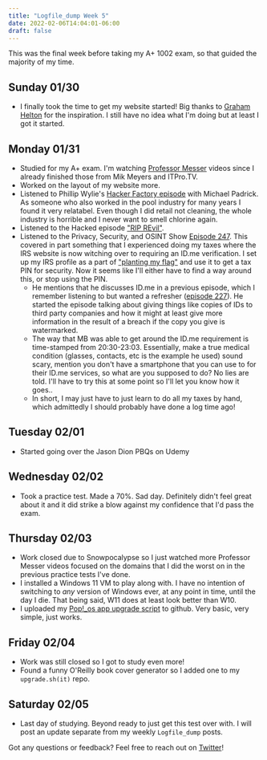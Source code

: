 ```yaml
---
title: "Logfile_dump Week 5"
date: 2022-02-06T14:04:01-06:00
draft: false
---
```


This was the final week before taking my A+ 1002 exam, so that guided the majority of my time.

## Sunday 01/30
* I finally took the time to get my website started! Big thanks to [Graham Helton](https://www.grahamhelton.com/blog/infosecblog1/) for the inspiration. I still have no idea what I'm doing but at least I got it started.

## Monday 01/31
* Studied for my A+ exam. I'm watching [Professor Messer](https://www.professormesser.com/free-a-plus-training/a-plus-videos/220-1002-training-course/) videos since I already finished those from Mik Meyers and ITPro.TV.
* Worked on the layout of my website more.
* Listened to Phillip Wylie's [Hacker Factory episode](https://thehackerfactory.simplecast.com/episodes/from-pool-cleaner-to-pentester-a-conversation-with-michael-padrick-the-hacker-factory-with-phillip-wylie-GScCvyGF) with Michael Padrick. As someone who also worked in the pool industry for many years I found it very relatabel. Even though I did retail not cleaning, the whole industry is horrible and I never want to smell chlorine again.
* Listened to the Hacked episode ["RIP REvil"](https://podcasts.google.com/feed/aHR0cHM6Ly93d3cuaGFja2VkcG9kY2FzdC5jb20vZmVlZC9wb2RjYXN0Lw/episode/ZTA1YmYyMDQtODIyMC0xMWVjLWE3Y2ItOGZmNDc3NjVlZTQy).
* Listened to the Privacy, Security, and OSINT Show [Episode 247](https://soundcloud.com/user-98066669/247-weekly-recap). This covered in part something that I experienced doing my taxes where the IRS website is now witching over to requiring an ID.me verification. I set up my IRS profile as a part of ["planting my flag"](https://soundcloud.com/user-98066669/190-plant-your-flag-revisited) and use it to get a tax PIN for security. Now it seems like I'll either have to find a way around this, or stop using the PIN.
  * He mentions that he discusses ID.me in a previous episode, which I remember listening to but wanted a refresher ([episode 227](https://soundcloud.com/user-98066669/227-eleven-topics)). He started the episode talking about giving things like copies of IDs to third party companies and how it might at least give more information in the result of a breach if the copy you give is watermarked.
  * The way that MB was able to get around the ID.me requirement is time-stamped from 20:30-23:03. Essentially, make a true medical condition (glasses, contacts, etc is the example he used) sound scary, mention you don't have a smartphone that you can use to for their ID.me services, so what are you supposed to do? No lies are told. I'll have to try this at some point so I'll let you know how it goes..
  * In short, I may just have to just learn to do all my taxes by hand, which admittedly I should probably have done a log time ago!

## Tuesday 02/01
* Started going over the Jason Dion PBQs on Udemy

## Wednesday 02/02
* Took a practice test. Made a 70%. Sad day. Definitely didn't feel great about it and it did strike a blow against my confidence that I'd pass the exam.

## Thursday 02/03
* Work closed due to Snowpocalypse so I just watched more Professor Messer videos focused on the domains that I did the worst on in the previous practice tests I've done.
* I installed a Windows 11 VM to play along with. I have no intention of switching to _any_ version of Windows ever, at any point in time, until the day I die. That being said, W11 does at least look better than W10.
* I uploaded my [Pop!_os app upgrade script](https://github.com/pshef/upgrade.sh-it) to github. Very basic, very simple, just works.

## Friday 02/04
* Work was still closed so I got to study even more!
* Found a funny O'Reilly book cover generator so I added one to my `upgrade.sh(it)` repo.

## Saturday 02/05
* Last day of studying. Beyond ready to just get this test over with. I will post an update separate from my weekly `Logfile_dump` posts.


Got any questions or feedback? Feel free to reach out on [Twitter](https://twitter.com/pshef5)!
